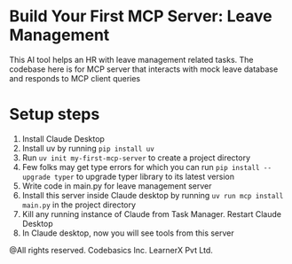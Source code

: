# Build Your First MCP Server: Leave Management
This AI tool helps an HR with leave management related tasks. The codebase here 
is for MCP server that interacts with mock leave database and responds to MCP client queries

# Setup steps
1. Install Claude Desktop
2. Install uv by running `pip install uv`
3. Run `uv init my-first-mcp-server` to create a project directory
4. Few folks may get type errors for which you can run `pip install --upgrade typer` to upgrade typer library to its latest version
5. Write code in main.py for leave management server
6. Install this server inside Claude desktop by running `uv run mcp install main.py` in the project directory
7. Kill any running instance of Claude from Task Manager. Restart Claude Desktop
8. In Claude desktop, now you will see tools from this server

@All rights reserved. Codebasics Inc. LearnerX Pvt Ltd. 
